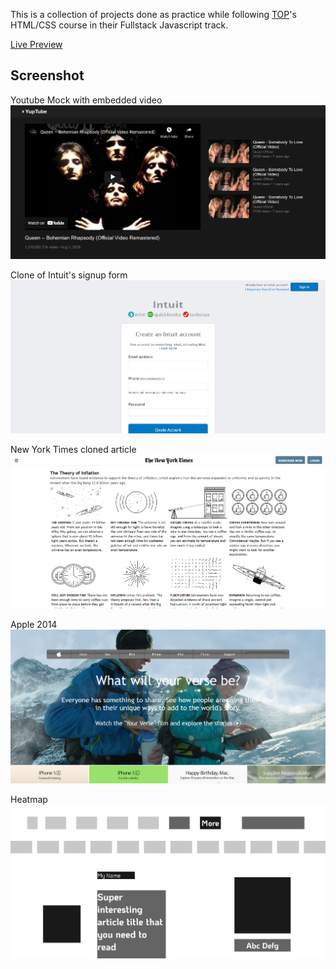 This is a collection of projects done as practice while following [TOP](https://theodinproject.com)'s HTML/CSS course in their Fullstack Javascript track.

[Live Preview](https://alessandrovinciabc.github.io/html-css-practice/index.html)

## Screenshot

Youtube Mock with embedded video
![Youtube mock](screenshot/yuptube.png)

Clone of Intuit's signup form
![Intuit signup form clone](screenshot/intuit-form-clone.png)

New York Times cloned article
![New York Times cloned article](screenshot/nytimes-screen.png)

Apple 2014
![Apple 2014 page](screenshot/apple-2014.png)

Heatmap
![Heatmap](screenshot/heatmap.png)
